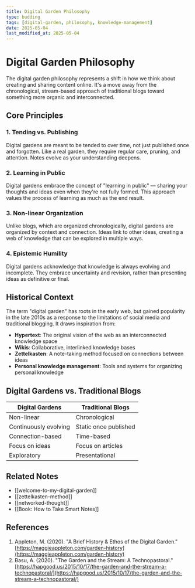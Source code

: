 ```yaml
---
title: Digital Garden Philosophy
type: budding
tags: [digital-garden, philosophy, knowledge-management]
date: 2025-05-04
last_modified_at: 2025-05-04
---
```


# Digital Garden Philosophy

The digital garden philosophy represents a shift in how we think about creating and sharing content online. It's a move away from the chronological, stream-based approach of traditional blogs toward something more organic and interconnected.

## Core Principles

### 1. Tending vs. Publishing

Digital gardens are meant to be tended to over time, not just published once and forgotten. Like a real garden, they require regular care, pruning, and attention. Notes evolve as your understanding deepens.

### 2. Learning in Public

Digital gardens embrace the concept of "learning in public" — sharing your thoughts and ideas even when they're not fully formed. This approach values the process of learning as much as the end result.

### 3. Non-linear Organization

Unlike blogs, which are organized chronologically, digital gardens are organized by context and connection. Ideas link to other ideas, creating a web of knowledge that can be explored in multiple ways.

### 4. Epistemic Humility

Digital gardens acknowledge that knowledge is always evolving and incomplete. They embrace uncertainty and revision, rather than presenting ideas as definitive or final.

## Historical Context

The term "digital garden" has roots in the early web, but gained popularity in the late 2010s as a response to the limitations of social media and traditional blogging. It draws inspiration from:

- **Hypertext**: The original vision of the web as an interconnected knowledge space
- **Wikis**: Collaborative, interlinked knowledge bases
- **Zettelkasten**: A note-taking method focused on connections between ideas
- **Personal knowledge management**: Tools and systems for organizing personal knowledge

## Digital Gardens vs. Traditional Blogs

| Digital Gardens | Traditional Blogs |
|-----------------|-------------------|
| Non-linear | Chronological |
| Continuously evolving | Static once published |
| Connection-based | Time-based |
| Focus on ideas | Focus on articles |
| Exploratory | Presentational |

## Related Notes

- [[welcome-to-my-digital-garden]]
- [[zettelkasten-method]]
- [[networked-thought]]
- [[Book: How to Take Smart Notes]]

## References

1. Appleton, M. (2020). "A Brief History & Ethos of the Digital Garden." [https://maggieappleton.com/garden-history](https://maggieappleton.com/garden-history)
2. Basu, A. (2020). "The Garden and the Stream: A Technopastoral." [https://hapgood.us/2015/10/17/the-garden-and-the-stream-a-technopastoral/](https://hapgood.us/2015/10/17/the-garden-and-the-stream-a-technopastoral/)
